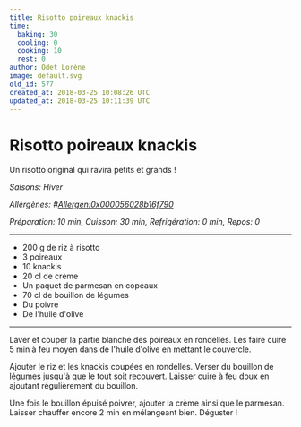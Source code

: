 ```yaml
---
title: Risotto poireaux knackis
time:
  baking: 30
  cooling: 0
  cooking: 10
  rest: 0
author: Odet Lorène
image: default.svg
old_id: 577
created_at: 2018-03-25 10:08:26 UTC
updated_at: 2018-03-25 10:11:39 UTC
---
```


# Risotto poireaux knackis

Un risotto original qui ravira petits et grands !

_Saisons: Hiver_

_Allèrgènes: #<Allergen:0x000056028b16f790>_

_Préparation: 10 min, Cuisson: 30 min, Refrigération: 0 min, Repos: 0_

---

- 200 g de riz à risotto
- 3 poireaux
- 10 knackis
- 20 cl de crème
- Un paquet de parmesan en copeaux
- 70 cl de bouillon de légumes
- Du poivre
- De l'huile d'olive

---

Laver et couper la partie blanche des poireaux en rondelles. Les faire cuire 5 min à feu moyen dans de l'huile d'olive en mettant le couvercle.

Ajouter le riz et les knackis coupées en rondelles. Verser du bouillon de légumes jusqu'à que le tout soit recouvert. Laisser cuire à feu doux en ajoutant régulièrement du bouillon.

Une fois le bouillon épuisé poivrer, ajouter la crème ainsi que le parmesan. Laisser chauffer encore 2 min en mélangeant bien. Déguster !
